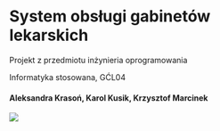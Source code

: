 # System obsługi gabinetów lekarskich
Projekt z przedmiotu inżynieria oprogramowania    

Informatyka stosowana, GĆL04

<h4>Aleksandra Krasoń, Karol Kusik, Krzysztof Marcinek</h4>
<a href="https://github.com/karol22322/gabinety_lekarskie"><img src="https://i.ibb.co/4SpzB3J/exit-2.png" border="0"></a>
